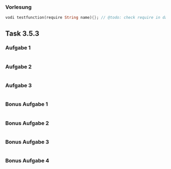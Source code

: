 
### Vorlesung
``` Dart
vodi testfunction(require String name){}; // @todo: check require in dart.dev-doc
```
## Task 3.5.3

### Aufgabe 1
``` Dart

```

### Aufgabe 2
``` Dart
```

### Aufgabe 3
``` Dart

```

### Bonus Aufgabe 1
``` Dart


```
### Bonus Aufgabe 2
``` Dart

```


### Bonus Aufgabe 3
``` Dart

```

### Bonus Aufgabe 4
``` Dart

```